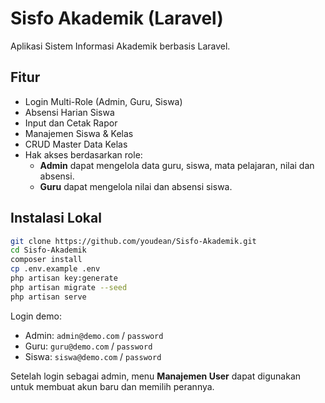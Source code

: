 # Sisfo Akademik (Laravel)

Aplikasi Sistem Informasi Akademik berbasis Laravel.

## Fitur
- Login Multi-Role (Admin, Guru, Siswa)
- Absensi Harian Siswa
- Input dan Cetak Rapor
- Manajemen Siswa & Kelas
- CRUD Master Data Kelas
- Hak akses berdasarkan role:
  - **Admin** dapat mengelola data guru, siswa, mata pelajaran, nilai dan absensi.
  - **Guru** dapat mengelola nilai dan absensi siswa.

## Instalasi Lokal
```bash
git clone https://github.com/youdean/Sisfo-Akademik.git
cd Sisfo-Akademik
composer install
cp .env.example .env
php artisan key:generate
php artisan migrate --seed
php artisan serve
```

Login demo:

- Admin: `admin@demo.com` / `password`
- Guru: `guru@demo.com` / `password`
- Siswa: `siswa@demo.com` / `password`

Setelah login sebagai admin, menu **Manajemen User** dapat digunakan untuk membuat akun baru dan memilih perannya.
